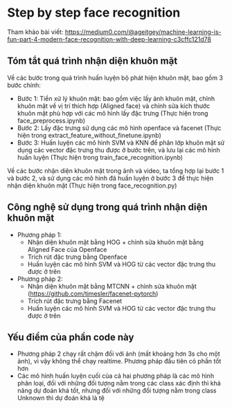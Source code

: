 # Step by step face recognition

Tham khảo bài viết: https://medium0.com/@ageitgey/machine-learning-is-fun-part-4-modern-face-recognition-with-deep-learning-c3cffc121d78

## Tóm tắt quá trình nhận diện khuôn mặt
Về các bước trong quá trình huấn luyện bộ phát hiện khuôn mặt, bao gồm 3 bước chính:
- Bước 1: Tiền xử lý khuôn mặt: bao gồm việc lấy ảnh khuôn mặt, chỉnh khuôn mặt về vị trí thích hợp (Aligned face) và chỉnh sửa kích thước khuôn mặt phù hợp với các mô hình lấy đặc trưng (Thực hiện trong face_preprocess.ipynb)
- Bước 2: Lấy đặc trưng sử dụng các mô hình openface và facenet (Thực hiện trong extract_feature_without_finetune.ipynb)
- Bước 3: Huấn luyện các mô hình SVM và KNN để phân lớp khuôn mặt sử dụng các vector đặc trưng thu được ở bước trên, và lưu lại các mô hình huấn luyện (Thực hiện trong train_face_recognition.ipynb)

Về các bước nhận diện khuôn mặt trong ảnh và video, ta tổng hợp lại bước 1 và bước 2, và sử dụng các mô hình đã huấn luyện ở bước 3 để thực hiện nhận diện khuôn mặt (Thực hiện trong face_recognition.py)

## Công nghệ sử dụng trong quá trình nhận diện khuôn mặt
- Phương pháp 1: 
    + Nhận diện khuôn mặt bằng HOG + chỉnh sửa khuôn mặt bằng Aligned Face của Openface
    + Trích rút đặc trưng bằng Openface
    + Huấn luyện các mô hình SVM và HOG từ các vector đặc trưng thu được ở trên
- Phương pháp 2:
    + Nhận diện khuôn mặt bằng MTCNN + chỉnh sửa khuôn mặt (https://github.com/timesler/facenet-pytorch)
    + Trích rút đặc trưng bằng Facenet
    + Huấn luyện các mô hình SVM và HOG từ các vector đặc trưng thu được ở trên

## Yếu điểm của phần code này
- Phương pháp 2 chạy rất chậm đối với ảnh (mất khoảng hơn 3s cho một ảnh), vì vậy không thể chạy realtime. Phương pháp đầu tiên có phần tốt hơn
- Các mô hình huấn luyện cuối của cả hai phương pháp là các mô hình phân loại, đối với những đối tượng nằm trong các class xác định thì khả năng dự đoán khá tốt, nhưng đối với những đối tượng nằm trong class Unknown thì dự đoán khá là tệ
